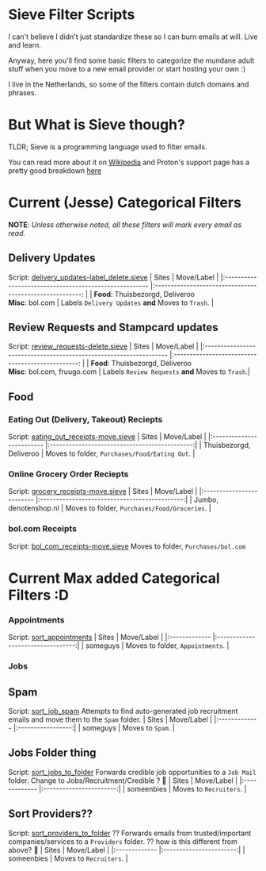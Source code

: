 # Sieve Filter Scripts
I can't believe I didn't just standardize these so I can burn emails at will. Live and learn.

Anyway, here you'll find some basic filters to categorize the mundane adult stuff when you move to a new email provider or start hosting your own :)

I live in the Netherlands, so some of the filters contain dutch domains and phrases.

# But What is Sieve though?
TLDR; Sieve is a programming language used to filter emails.

You can read more about it on [Wikipedia](https://en.wikipedia.org/wiki/Sieve_(mail_filtering_language)) and Proton's support page has a pretty good breakdown [here](https://protonmail.com/support/knowledge-base/sieve-advanced-custom-filters/)

# Current (Jesse) Categorical Filters

**NOTE**: *Unless otherwise noted, all these filters will mark every email as read.*

## Delivery Updates
Script: [delivery_updates-label_delete.sieve](delivery_updates-label_delete.sieve)
|                          Sites                         	|                      Move/Label                     	    |
|:------------------------------------------------------	|:-------------------------------------------------------:	|
| **Food**: Thuisbezorgd, Deliveroo<br>**Misc**: bol.com 	| Labels `Delivery Updates` **and** Moves to `Trash`.       |


## Review Requests and Stampcard updates
Script: [review_requests-delete.sieve](review_requests-delete.sieve)
|                          Sites                                    	|                      Move/Label                	|
|:------------------------------------------------------------------	|:------------------------------------------------:	|
| **Food**: Thuisbezorgd, Deliveroo<br>**Misc**: bol.com, fruugo.com 	| Labels `Review Requests` **and** Moves to `Trash`.|

## Food
### Eating Out (Delivery, Takeout) Reciepts
Script: [eating_out_receipts-move.sieve](food/eating_out_receipts-move.sieve)
|       Sites               |                   Move/Label              	|
|:-------------------------	|:---------------------------------------------:|
| Thuisbezorgd, Deliveroo 	| Moves to folder, `Purchases/Food/Eating Out`. |

### Online Grocery Order Reciepts
Script: [grocery_receipts-move.sieve](food/grocery_receipts-move.sieve)
|       Sites               |                   Move/Label                 	|
|:-------------------------	|:---------------------------------------------:|
| Jumbo, denotenshop.nl   	| Moves to folder, `Purchases/Food/Groceries`.  |

### bol.com Receipts
Script: [bol_com_receipts-move.sieve](bol_com_receipts-move.sieve)
Moves to folder, `Purchases/bol.com`


# Current Max added Categorical Filters :D

### Appointments
Script: [sort_appointments](sort_appointmwnts.sieve)
|       Sites   |            Move/Label             |
|:-------------	|:---------------------------------:|
| someguys  	| Moves to folder, `Appointments`.  |

### Jobs

## Spam
Script: [sort_job_spam](jobs/sort_job_spam.sieve)
Attempts to find auto-generated job recruitment emails and move them to the `Spam` folder.
|       Sites   |       Move/Label  |
|:-------------	|:-----------------:|
| someguys  	| Moves to `Spam`.  |

## Jobs Folder thing
Script: [sort_jobs_to_folder](jobs/sort_jobs_to_folder.sieve)
Forwards credible job opportunities to a `Job Mail` folder. Change to Jobs/Recruitment/Credible ? :shrug:
|       Sites   |       Move/Label        |
|:-------------	|:-----------------------:|
| someenbies  	| Moves to `Recruiters`.  |

## Sort Providers??
Script: [sort_providers_to_folder](jobs/sort_jobs_to_folder.sieve) ??
Forwards emails from trusted/important companies/services to a `Providers` folder. ?? how is this different from above? :thinking:
|       Sites   |       Move/Label        |
|:-------------	|:-----------------------:|
| someenbies  	| Moves to `Recruiters`.  |
